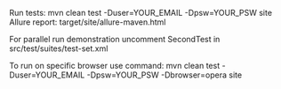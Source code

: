 Run tests: mvn clean test -Duser=YOUR_EMAIL -Dpsw=YOUR_PSW site
Allure report: target/site/allure-maven.html

For parallel run demonstration uncomment SecondTest in src/test/suites/test-set.xml

To run on specific browser use command: mvn clean test -Duser=YOUR_EMAIL -Dpsw=YOUR_PSW -Dbrowser=opera site